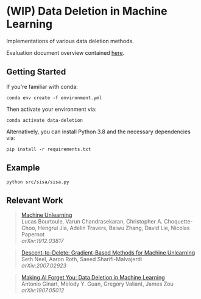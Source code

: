 # (WIP) Data Deletion in Machine Learning

Implementations of various data deletion methods.

Evaluation document overview contained [here](https://docs.google.com/document/d/14B_aLihLTNE7a2yRQHNRRVwvSOkttakVYFhlayZBNkE/edit).

## Getting Started

If you're familiar with conda:

```
conda env create -f environment.yml
```

Then activate your environment via:

```
conda activate data-deletion
```

Alternatively, you can install Python 3.8 and the necessary dependencies via:

```
pip install -r requirements.txt
```

## Example

```
python src/sisa/sisa.py
```

## Relevant Work

  > [Machine Unlearning](https://arxiv.org/abs/1912.03817)\
  > Lucas Bourtoule, Varun Chandrasekaran, Christopher A. Choquette-Choo, Hengrui Jia, Adelin Travers, Baiwu Zhang, David Lie, Nicolas Papernot\
  > _arXiv:1912.03817_

  > [Descent-to-Delete: Gradient-Based Methods for Machine Unlearning](https://arxiv.org/abs/2007.02923)\
  > Seth Neel, Aaron Roth, Saeed Sharifi-Malvajerdi\
  > _arXiv:2007.02923_

  > [Making AI Forget You: Data Deletion in Machine Learning](https://arxiv.org/abs/1907.05012)\
  > Antonio Ginart, Melody Y. Guan, Gregory Valiant, James Zou\
  > _arXiv:1907.05012_

